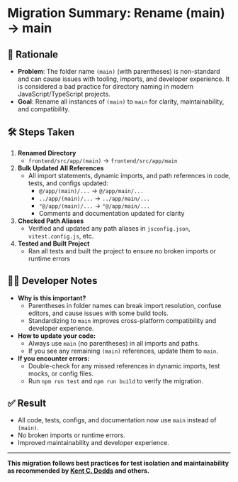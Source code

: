 # Migration Summary: Rename (main) → main

## 🚩 Rationale
- **Problem**: The folder name `(main)` (with parentheses) is non-standard and can cause issues with tooling, imports, and developer experience. It is considered a bad practice for directory naming in modern JavaScript/TypeScript projects.
- **Goal**: Rename all instances of `(main)` to `main` for clarity, maintainability, and compatibility.

## 🛠️ Steps Taken
1. **Renamed Directory**
   - `frontend/src/app/(main)` → `frontend/src/app/main`
2. **Bulk Updated All References**
   - All import statements, dynamic imports, and path references in code, tests, and configs updated:
     - `@/app/(main)/...` → `@/app/main/...`
     - `../app/(main)/...` → `../app/main/...`
     - `"@/app/(main)/...` → `"@/app/main/...`
     - Comments and documentation updated for clarity
3. **Checked Path Aliases**
   - Verified and updated any path aliases in `jsconfig.json`, `vitest.config.js`, etc.
4. **Tested and Built Project**
   - Ran all tests and built the project to ensure no broken imports or runtime errors

## 🧑‍💻 Developer Notes
- **Why is this important?**
  - Parentheses in folder names can break import resolution, confuse editors, and cause issues with some build tools.
  - Standardizing to `main` improves cross-platform compatibility and developer experience.
- **How to update your code:**
  - Always use `main` (no parentheses) in all imports and paths.
  - If you see any remaining `(main)` references, update them to `main`.
- **If you encounter errors:**
  - Double-check for any missed references in dynamic imports, test mocks, or config files.
  - Run `npm run test` and `npm run build` to verify the migration.

## ✅ Result
- All code, tests, configs, and documentation now use `main` instead of `(main)`.
- No broken imports or runtime errors.
- Improved maintainability and developer experience.

---

**This migration follows best practices for test isolation and maintainability as recommended by [Kent C. Dodds](https://kentcdodds.com/blog/test-isolation-with-react) and others.** 